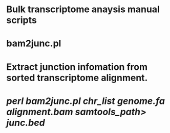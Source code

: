 # **Bulk transcriptome anaysis manual scripts**
# 
# **bam2junc.pl**
# Extract junction infomation from sorted transcriptome alignment.
# *perl bam2junc.pl chr_list genome.fa alignment.bam samtools_path> junc.bed*
